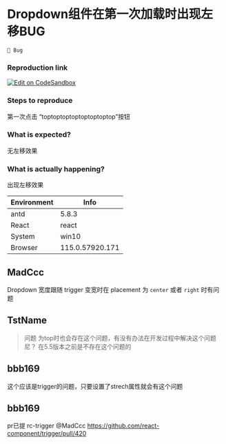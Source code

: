 # Dropdown组件在第一次加载时出现左移BUG

`🐛 Bug`

### Reproduction link

[![Edit on CodeSandbox](https://codesandbox.io/static/img/play-codesandbox.svg)](https://codesandbox.io/s/nervous-mopsa-8r2kd3?file=/src/App.js)

### Steps to reproduce

第一次点击 “toptoptoptoptoptoptoptop”按钮

### What is expected?

无左移效果

### What is actually happening?

出现左移效果

| Environment | Info            |
| ----------- | --------------- |
| antd        | 5.8.3           |
| React       | react           |
| System      | win10           |
| Browser     | 115.0.57920.171 |

<!-- generated by ant-design-issue-helper. DO NOT REMOVE -->

## MadCcc

Dropdown 宽度跟随 trigger 变宽时在 placement 为 `center` 或者 `right` 时有问题

## TstName

> 问题
> 为top时也会存在这个问题，有没有办法在开发过程中解决这个问题尼？
> 在5.5版本之前是不存在这个问题的

## bbb169

这个应该是trigger的问题，只要设置了strech属性就会有这个问题

## bbb169

pr已提 rc-trigger @MadCcc
https://github.com/react-component/trigger/pull/420
